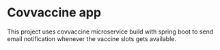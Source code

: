 # Covvaccine app

This project uses covvaccine microservice build with spring boot to send email notification whenever the vaccine slots gets available.